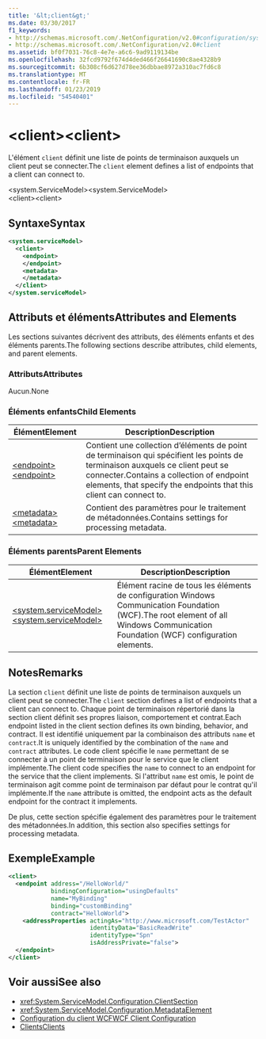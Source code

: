 ```yaml
---
title: '&lt;client&gt;'
ms.date: 03/30/2017
f1_keywords:
- http://schemas.microsoft.com/.NetConfiguration/v2.0#configuration/system.ServiceModel/client
- http://schemas.microsoft.com/.NetConfiguration/v2.0#client
ms.assetid: bf0f7031-76c8-4e7e-a6c6-9ad9119134be
ms.openlocfilehash: 32fcd9792f674d4ded466f26641690c8ae4328b9
ms.sourcegitcommit: 6b308cf6d627d78ee36dbbae8972a310ac7fd6c8
ms.translationtype: MT
ms.contentlocale: fr-FR
ms.lasthandoff: 01/23/2019
ms.locfileid: "54540401"
---
```

# <a name="ltclientgt"></a><span data-ttu-id="2a1fe-102">&lt;client&gt;</span><span class="sxs-lookup"><span data-stu-id="2a1fe-102">&lt;client&gt;</span></span>
<span data-ttu-id="2a1fe-103">L'élément `client` définit une liste de points de terminaison auxquels un client peut se connecter.</span><span class="sxs-lookup"><span data-stu-id="2a1fe-103">The `client` element defines a list of endpoints that a client can connect to.</span></span>  
  
 <span data-ttu-id="2a1fe-104">\<system.ServiceModel></span><span class="sxs-lookup"><span data-stu-id="2a1fe-104">\<system.ServiceModel></span></span>  
<span data-ttu-id="2a1fe-105">\<client></span><span class="sxs-lookup"><span data-stu-id="2a1fe-105">\<client></span></span>  
  
## <a name="syntax"></a><span data-ttu-id="2a1fe-106">Syntaxe</span><span class="sxs-lookup"><span data-stu-id="2a1fe-106">Syntax</span></span>  
  
```xml  
<system.serviceModel>
  <client>
    <endpoint>
    </endpoint>
    <metadata>
    </metadata>
  </client>
</system.serviceModel>
```  
  
## <a name="attributes-and-elements"></a><span data-ttu-id="2a1fe-107">Attributs et éléments</span><span class="sxs-lookup"><span data-stu-id="2a1fe-107">Attributes and Elements</span></span>  
 <span data-ttu-id="2a1fe-108">Les sections suivantes décrivent des attributs, des éléments enfants et des éléments parents.</span><span class="sxs-lookup"><span data-stu-id="2a1fe-108">The following sections describe attributes, child elements, and parent elements.</span></span>  
  
### <a name="attributes"></a><span data-ttu-id="2a1fe-109">Attributs</span><span class="sxs-lookup"><span data-stu-id="2a1fe-109">Attributes</span></span>  
 <span data-ttu-id="2a1fe-110">Aucun.</span><span class="sxs-lookup"><span data-stu-id="2a1fe-110">None</span></span>  
  
### <a name="child-elements"></a><span data-ttu-id="2a1fe-111">Éléments enfants</span><span class="sxs-lookup"><span data-stu-id="2a1fe-111">Child Elements</span></span>  
  
|<span data-ttu-id="2a1fe-112">Élément</span><span class="sxs-lookup"><span data-stu-id="2a1fe-112">Element</span></span>|<span data-ttu-id="2a1fe-113">Description</span><span class="sxs-lookup"><span data-stu-id="2a1fe-113">Description</span></span>|  
|-------------|-----------------|  
|[<span data-ttu-id="2a1fe-114">\<endpoint></span><span class="sxs-lookup"><span data-stu-id="2a1fe-114">\<endpoint></span></span>](../../../../../docs/framework/configure-apps/file-schema/wcf/endpoint-of-client.md)|<span data-ttu-id="2a1fe-115">Contient une collection d’éléments de point de terminaison qui spécifient les points de terminaison auxquels ce client peut se connecter.</span><span class="sxs-lookup"><span data-stu-id="2a1fe-115">Contains a collection of endpoint elements, that specify the endpoints that this client can connect to.</span></span>|  
|[<span data-ttu-id="2a1fe-116">\<metadata></span><span class="sxs-lookup"><span data-stu-id="2a1fe-116">\<metadata></span></span>](../../../../../docs/framework/configure-apps/file-schema/wcf/metadata.md)|<span data-ttu-id="2a1fe-117">Contient des paramètres pour le traitement de métadonnées.</span><span class="sxs-lookup"><span data-stu-id="2a1fe-117">Contains settings for processing metadata.</span></span>|  
  
### <a name="parent-elements"></a><span data-ttu-id="2a1fe-118">Éléments parents</span><span class="sxs-lookup"><span data-stu-id="2a1fe-118">Parent Elements</span></span>  
  
|<span data-ttu-id="2a1fe-119">Élément</span><span class="sxs-lookup"><span data-stu-id="2a1fe-119">Element</span></span>|<span data-ttu-id="2a1fe-120">Description</span><span class="sxs-lookup"><span data-stu-id="2a1fe-120">Description</span></span>|  
|-------------|-----------------|  
|[<span data-ttu-id="2a1fe-121">\<system.serviceModel></span><span class="sxs-lookup"><span data-stu-id="2a1fe-121">\<system.serviceModel></span></span>](../../../../../docs/framework/configure-apps/file-schema/wcf/system-servicemodel.md)|<span data-ttu-id="2a1fe-122">Élément racine de tous les éléments de configuration Windows Communication Foundation (WCF).</span><span class="sxs-lookup"><span data-stu-id="2a1fe-122">The root element of all Windows Communication Foundation (WCF) configuration elements.</span></span>|  
  
## <a name="remarks"></a><span data-ttu-id="2a1fe-123">Notes</span><span class="sxs-lookup"><span data-stu-id="2a1fe-123">Remarks</span></span>  
 <span data-ttu-id="2a1fe-124">La section `client` définit une liste de points de terminaison auxquels un client peut se connecter.</span><span class="sxs-lookup"><span data-stu-id="2a1fe-124">The `client` section defines a list of endpoints that a client can connect to.</span></span> <span data-ttu-id="2a1fe-125">Chaque point de terminaison répertorié dans la section client définit ses propres liaison, comportement et contrat.</span><span class="sxs-lookup"><span data-stu-id="2a1fe-125">Each endpoint listed in the client section defines its own binding, behavior, and contract.</span></span> <span data-ttu-id="2a1fe-126">Il est identifié uniquement par la combinaison des attributs `name` et `contract`.</span><span class="sxs-lookup"><span data-stu-id="2a1fe-126">It is uniquely identified by the combination of the `name` and `contract` attributes.</span></span> <span data-ttu-id="2a1fe-127">Le code client spécifie le `name` permettant de se connecter à un point de terminaison pour le service que le client implémente.</span><span class="sxs-lookup"><span data-stu-id="2a1fe-127">The client code specifies the `name` to connect to an endpoint for the service that the client implements.</span></span> <span data-ttu-id="2a1fe-128">Si l'attribut `name` est omis, le point de terminaison agit comme point de terminaison par défaut pour le contrat qu'il implémente.</span><span class="sxs-lookup"><span data-stu-id="2a1fe-128">If the `name` attribute is omitted, the endpoint acts as the default endpoint for the contract it implements.</span></span>  
  
 <span data-ttu-id="2a1fe-129">De plus, cette section spécifie également des paramètres pour le traitement des métadonnées.</span><span class="sxs-lookup"><span data-stu-id="2a1fe-129">In addition, this section also specifies settings for processing metadata.</span></span>  
  
## <a name="example"></a><span data-ttu-id="2a1fe-130">Exemple</span><span class="sxs-lookup"><span data-stu-id="2a1fe-130">Example</span></span>  
  
```xml  
<client>
  <endpoint address="/HelloWorld/"
            bindingConfiguration="usingDefaults"
            name="MyBinding"
            binding="customBinding"
            contract="HelloWorld">
    <addressProperties actingAs="http://www.microsoft.com/TestActor"
                       identityData="BasicReadWrite"
                       identityType="Spn"
                       isAddressPrivate="false">
  </endpoint>
</client>
```  
  
## <a name="see-also"></a><span data-ttu-id="2a1fe-131">Voir aussi</span><span class="sxs-lookup"><span data-stu-id="2a1fe-131">See also</span></span>
- <xref:System.ServiceModel.Configuration.ClientSection>
- <xref:System.ServiceModel.Configuration.MetadataElement>
- [<span data-ttu-id="2a1fe-132">Configuration du client WCF</span><span class="sxs-lookup"><span data-stu-id="2a1fe-132">WCF Client Configuration</span></span>](../../../../../docs/framework/wcf/feature-details/client-configuration.md)
- [<span data-ttu-id="2a1fe-133">Clients</span><span class="sxs-lookup"><span data-stu-id="2a1fe-133">Clients</span></span>](../../../../../docs/framework/wcf/feature-details/clients.md)
